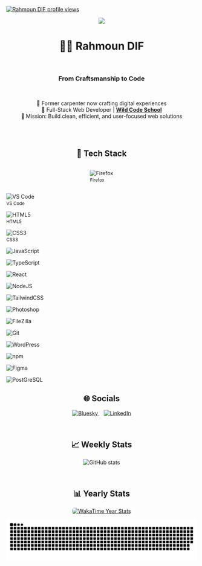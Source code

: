   <p align="left">
  <a href="https://u8views.com/github/rahmoundif">
    <img src="https://u8views.com/api/v1/github/profiles/183239184/views/total-count.svg" alt="Rahmoun DIF profile views" height="30" />
  </a>
</p>
<p align="center">
<img src="https://capsule-render.vercel.app/api?text=Welcome!&animation=fadeIn&type=waving&color=gradient&height=150" />
</p>
 


<h1 align="center">👨‍💻 Rahmoun DIF</h1>
<br>
<h3 align="center">From Craftsmanship to Code</h3>
<br>

<p align="center">
  🔁 Former carpenter now crafting digital experiences<br>
  🚀 Full-Stack Web Developer | <a href="https://www.wildcodeschool.com" target="_blank"><strong>Wild Code School</strong></a><br>
  🎯 Mission: Build clean, efficient, and user-focused web solutions
</p>
<br>
<br>


<h2 align="center">🧰 Tech Stack</h2>

  <div style="display: flex; flex-wrap: wrap; justify-content: center; gap: 20px;">

  <img src="https://cdn.jsdelivr.net/gh/devicons/devicon/icons/firefox/firefox-original.svg" height="40" alt="Firefox"/><br/><small>Firefox</small></div>

  <img src="https://cdn.jsdelivr.net/gh/devicons/devicon/icons/vscode/vscode-original.svg" height="40" alt="VS Code"/><br/><small>VS Code</small></div>

  <img src="https://cdn.jsdelivr.net/gh/devicons/devicon/icons/html5/html5-original.svg" height="40" alt="HTML5"/><br/><small>HTML5</small></div>
  
  <img src="https://cdn.jsdelivr.net/gh/devicons/devicon/icons/css3/css3-original.svg" height="40" alt="CSS3"/><br/><small>CSS3</small></div>

  <img src="https://cdn.jsdelivr.net/gh/devicons/devicon/icons/javascript/javascript-original.svg" height="40" alt="JavaScript"/><br/>

  <img src="https://cdn.jsdelivr.net/gh/devicons/devicon/icons/typescript/typescript-original.svg" height="40" alt="TypeScript"/><br/>

  <img src="https://cdn.jsdelivr.net/gh/devicons/devicon/icons/react/react-original.svg" height="40" alt="React"/><br/>
    
  <img src="https://cdn.jsdelivr.net/gh/devicons/devicon/icons/nodejs/nodejs-original.svg" height="40" alt="NodeJS"/><br/>

  <img src="https://cdn.jsdelivr.net/gh/devicons/devicon/icons/tailwindcss/tailwindcss-original.svg" height="40" alt="TailwindCSS"/><br/>

  <img src="https://cdn.jsdelivr.net/gh/devicons/devicon/icons/photoshop/photoshop-plain.svg" height="40" alt="Photoshop"/><br/>

  <img src="https://cdn.jsdelivr.net/gh/devicons/devicon/icons/filezilla/filezilla-plain.svg" height="40" alt="FileZilla"/><br/>

  <img src="https://cdn.jsdelivr.net/gh/devicons/devicon/icons/git/git-original.svg" height="40" alt="Git"/><br/>

  <img src="https://cdn.jsdelivr.net/gh/devicons/devicon/icons/wordpress/wordpress-original.svg" height="40" alt="WordPress"/><br/>

 <img src="https://cdn.jsdelivr.net/gh/devicons/devicon/icons/npm/npm-original-wordmark.svg" height="40" alt="npm"/><br/>

  <img src="https://cdn.jsdelivr.net/gh/devicons/devicon/icons/figma/figma-original.svg" height="40" alt="Figma"/><br/>

  <img src="https://cdn.jsdelivr.net/gh/devicons/devicon/icons/postgresql/postgresql-original-wordmark.svg" height="40" alt="PostGreSQL"/><br/>

<h2 align="center">🌐 Socials</h2>
<p align="center">
  <a href="https://bsky.app/profile/rmoond.bsky.social">
    <img src="https://img.shields.io/badge/bluesky-0285FF?style=for-the-badge&logo=bluesky&logoColor=white" alt="Bluesky">
  </a>
  &nbsp;&nbsp;
  <a href="https://www.linkedin.com/in/rahmoun-dif-22891b356" target="_blank">
    <img src="https://cdn.jsdelivr.net/gh/devicons/devicon/icons/linkedin/linkedin-original.svg" height="40" width="40" alt="LinkedIn">
  </a>
</p>

<br>
<h2 align="center">📈 Weekly Stats</h2>
<p align="center">
  <img src="https://github-readme-stats.vercel.app/api?username=rahmoundif&show_icons=true&theme=transparent" alt="GitHub stats"/>
</p>
<br>
<h2 align="center">📊 Yearly Stats</h2>
 <p align="center">
  <a href="https://wakatime.com/@Rahmoun" target="_blank" rel="noopener noreferrer">
    <img
      src="https://github-readme-stats.vercel.app/api/wakatime?username=Rahmoun&range=last_year&layout=default&theme=tokyonight&langs_count=10&projects_count=5"
      alt="WakaTime Year Stats" style="border-radius: 6px;" />
  </a>
</p>

![Snake animation](https://github.com/rahmoundif/rahmoundif/blob/output/github-contribution-grid-snake.svg)
